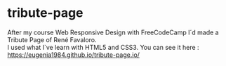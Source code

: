 # tribute-page
After my course Web Responsive Design with FreeCodeCamp I´d made a Tribute Page of René Favaloro. <br/>
I used what I`ve learn with HTML5 and CSS3.
You can see it here : https://eugenia1984.github.io/tribute-page.io/
